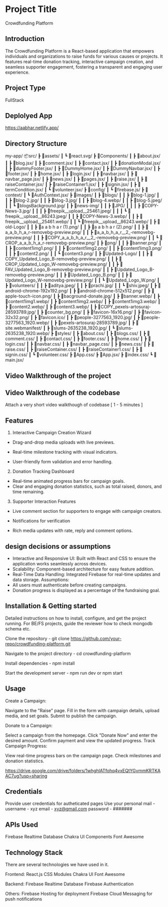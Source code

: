 # Project Title
Crowdfunding Platform

## Introduction
The Crowdfunding Platform is a React-based application that empowers individuals and organizations to raise funds for various causes or projects. It features real-time donation tracking, interactive campaign creation, and seamless supporter engagement, fostering a transparent and engaging user experience.

## Project Type
FullStack

## Deplolyed App
https://aabhar.netlify.app/

## Directory Structure
my-app/
📦src/
 ┣ 📂assets/
 ┃ ┗ 📜react.svg/
 ┣ 📂Components/
 ┃ ┣ 📜about.jsx/
 ┃ ┣ 📜blog.jsx/
 ┃ ┣ 📜comment.jsx/
 ┃ ┣ 📜contact.jsx/
 ┃ ┣ 📜donationModal.jsx/
 ┃ ┣ 📜dummyFooter.jsx/
 ┃ ┣ 📜DummyHome.jsx/
 ┃ ┣ 📜DummyNavbar.jsx/
 ┃ ┣ 📜footer.jsx/
 ┃ ┣ 📜home.jsx/
 ┃ ┣ 📜login.jsx/
 ┃ ┣ 📜navbar.jsx/
 ┃ ┣ 📜navbar_page.jsx/
 ┃ ┣ 📜news.jsx/
 ┃ ┣ 📜pages.jsx/
 ┃ ┣ 📜raise.jsx/
 ┃ ┣ 📜raiseContainer.jsx/
 ┃ ┣ 📜raiseContainer1.jsx/
 ┃ ┣ 📜signin.jsx/
 ┃ ┣ 📜termCondition.jsx/
 ┃ ┗ 📜volunteer.jsx/
 ┣ 📂config/
 ┃ ┗ 📜firebase.js/
 ┣ 📂context/
 ┃ ┗ 📜AuthContext.jsx/
 ┣ 📂images/
 ┃ ┣ 📂blogs/
 ┃ ┃ ┣ 📜blog-1.jpg/
 ┃ ┃ ┣ 📜blog-2.jpg/
 ┃ ┃ ┣ 📜blog-3.jpg/
 ┃ ┃ ┣ 📜blog-4.webp/
 ┃ ┃ ┣ 📜blog-5.jpeg/
 ┃ ┃ ┗ 📜blogsBackground.jpg/
 ┃ ┣ 📂news-img/
 ┃ ┃ ┣ 📂JPG/
 ┃ ┃ ┃ ┣ 📜COPY-News-3.jpg/
 ┃ ┃ ┃ ┣ 📜freepik__upload__25461.jpeg/
 ┃ ┃ ┃ ┗ 📜freepik__upload__86243.jpeg/
 ┃ ┃ ┣ 📜COPY-News-3.webp/
 ┃ ┃ ┣ 📜freepik__upload__25461.webp/
 ┃ ┃ ┗ 📜freepik__upload__86243.webp/
 ┃ ┣ 📂old-Logo/
 ┃ ┃ ┣ 📜a a b h a r (1).png/
 ┃ ┃ ┣ 📜a a b h a r (2).png/
 ┃ ┃ ┣ 📜a_a_b_h_a_r-removebg-preview.png/
 ┃ ┃ ┣ 📜a_a_b_h_a_r__2_-removebg-preview.png/
 ┃ ┃ ┣ 📜COPY_a_a_b_h_a_r__2_-removebg-preview.png/
 ┃ ┃ ┗ 📜CROP_a_a_b_h_a_r-removebg-preview.png/
 ┃ ┣ 📂png/
 ┃ ┃ ┣ 📜banner.png/
 ┃ ┃ ┣ 📜content1img1.png/
 ┃ ┃ ┣ 📜content1img2.png/
 ┃ ┃ ┣ 📜content1img3.png/
 ┃ ┃ ┣ 📜content2.png/
 ┃ ┃ ┗ 📜content3.png/
 ┃ ┣ 📂Updated-Logo/
 ┃ ┃ ┣ 📜COPY_Updated_Logo_B-removebg-preview.png/
 ┃ ┃ ┣ 📜CROP_Updated_Logo_W-removebg-preview.png/
 ┃ ┃ ┣ 📜FAV_Updated_Logo_B-removebg-preview.png/
 ┃ ┃ ┣ 📜Updated_Logo_B-removebg-preview.png/
 ┃ ┃ ┣ 📜Updated_Logo_B.png/
 ┃ ┃ ┣ 📜Updated_Logo_W-removebg-preview.png/
 ┃ ┃ ┗ 📜Updated_Logo_W.png/
 ┃ ┣ 📂volunteers/
 ┃ ┃ ┣ 📜aditya.jpeg/
 ┃ ┃ ┣ 📜prachi.jpg/
 ┃ ┃ ┗ 📜shiv.jpeg/
 ┃ ┣ 📜android-chrome-192x192.png/
 ┃ ┣ 📜android-chrome-512x512.png/
 ┃ ┣ 📜apple-touch-icon.png/
 ┃ ┣ 📜bacground-donate.jpg/
 ┃ ┣ 📜banner.webp/
 ┃ ┣ 📜content1img1.webp/
 ┃ ┣ 📜content1img2.webp/
 ┃ ┣ 📜content1img3.webp/
 ┃ ┣ 📜content2.webp/
 ┃ ┣ 📜content3.webp/
 ┃ ┣ 📜COPY_pexels-artosuraj-28593789.jpg/
 ┃ ┣ 📜counter_bg.png/
 ┃ ┣ 📜favicon-16x16.png/
 ┃ ┣ 📜favicon-32x32.png/
 ┃ ┣ 📜favicon.ico/
 ┃ ┣ 📜people-3277563_1920.jpg/
 ┃ ┣ 📜people-3277563_1920.webp/
 ┃ ┣ 📜pexels-artosuraj-28593789.jpg/
 ┃ ┣ 📜site.webmanifest/
 ┃ ┣ 📜slums-2635238_1920.jpg/
 ┃ ┗ 📜slums-2635238_1920.webp/
 ┣ 📂styles/
 ┃ ┣ 📜about.css/
 ┃ ┣ 📜blogs.css/
 ┃ ┣ 📜comment.css/
 ┃ ┣ 📜contact.css/
 ┃ ┣ 📜footer.css/
 ┃ ┣ 📜home.css/
 ┃ ┣ 📜login.css/
 ┃ ┣ 📜navbar.css/
 ┃ ┣ 📜navbar_page.css/
 ┃ ┣ 📜news.css/
 ┃ ┣ 📜raise.css/
 ┃ ┣ 📜raiseContainer.css/
 ┃ ┣ 📜raiseContainer1.css/
 ┃ ┣ 📜signin.css/
 ┃ ┗ 📜volunteer.css/
 ┣ 📜App.css/
 ┣ 📜App.jsx/
 ┣ 📜index.css/
 ┗ 📜main.jsx/

## Video Walkthrough of the project


## Video Walkthrough of the codebase
Attach a very short video walkthough of codebase [ 1 - 5 minutes ]

## Features
1. Interactive Campaign Creation Wizard

- Drag-and-drop media uploads with live previews.

- Real-time milestone tracking with visual indicators.

- User-friendly form validation and error handling.

2. Donation Tracking Dashboard

- Real-time animated progress bars for campaign goals.
- Clear and engaging donation statistics, such as total raised, donors, and time remaining.

3. Supporter Interaction Features

- Live comment section for supporters to engage with campaign creators.

- Notifications for verification

- Rich media updates with rate, reply and comment options.

## design decisions or assumptions
- Interactive and Responsive UI: Built with React and CSS to ensure the application works seamlessly across devices.
- Scalability: Component-based architecture for easy feature addition.
- Real-Time Data Handling: Integrated Firebase for real-time updates and data storage.
Assumptions:
- All users must authenticate before creating campaigns.
- Donation progress is displayed as a percentage of the fundraising goal.

## Installation & Getting started
Detailed instructions on how to install, configure, and get the project running. For BE/FS projects, guide the reviewer how to check mongodb schema etc.

Clone the repository -
git clone https://github.com/your-repo/crowdfunding-platform.git
 
Navigate to the project directory -
cd crowdfunding-platform

Install dependencies -
npm install

Start the development server - 
npm run dev or npm start


## Usage
Create a Campaign:

Navigate to the "Raise" page.
Fill in the form with campaign details, upload media, and set goals.
Submit to publish the campaign.


Donate to a Campaign:

Select a campaign from the homepage.
Click "Donate Now" and enter the desired amount.
Confirm payment and view the updated progress.
Track Campaign Progress:

View real-time progress bars on the campaign page.
Check milestones and donation statistics.

https://drive.google.com/drive/folders/1whghlATfohq4vxEQtYGvmmKRTKAAC7ug?usp=sharing

## Credentials
Provide user credentials for autheticated pages
Use your personal mail - 
username - xyz
email - xyz@gmail.com
password - #######

## APIs Used
Firebase Realtime Database
Chakra UI Components
Font Awesome

## Technology Stack
There are several technologies we have used in it.

Frontend:
React.js
CSS Modules
Chakra UI
Font Awesome

Backend:
Firebase Realtime Database
Firebase Authentication

Others:
Firebase Hosting for deployment
Firebase Cloud Messaging for push notifications